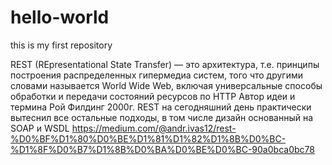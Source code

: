 # hello-world
this is my first repository

REST
(REpresentational State Transfer) — это архитектура, т.е. принципы построения распределенных гипермедиа систем, того что другими словами называется World Wide Web, включая универсальные способы обработки и передачи состояний ресурсов по HTTP
Автор идеи и термина Рой Филдинг 2000г.
REST на сегодняшний день практически вытеснил все остальные подходы, в том числе дизайн основанный на SOAP и WSDL
https://medium.com/@andr.ivas12/rest-%D0%BF%D1%80%D0%BE%D1%81%D1%82%D1%8B%D0%BC-%D1%8F%D0%B7%D1%8B%D0%BA%D0%BE%D0%BC-90a0bca0bc78
